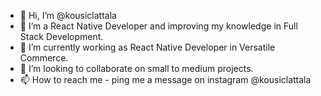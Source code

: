 - 👋 Hi, I’m @kousiclattala
- 👀 I’m a React Native Developer and improving my knowledge in Full Stack Development.
- 🌱 I’m currently working as React Native Developer in Versatile Commerce.
- 💞️ I’m looking to collaborate on small to medium projects.
- 📫 How to reach me - ping me a message on instagram @kousiclattala 

<!---
kousiclattala/kousiclattala is a ✨ special ✨ repository because its `README.md` (this file) appears on your GitHub profile.
You can click the Preview link to take a look at your changes.
--->
